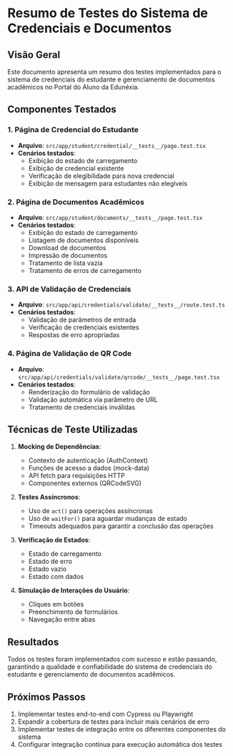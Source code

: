 # Resumo de Testes do Sistema de Credenciais e Documentos

## Visão Geral

Este documento apresenta um resumo dos testes implementados para o sistema de credenciais do estudante e gerenciamento de documentos acadêmicos no Portal do Aluno da Edunéxia.

## Componentes Testados

### 1. Página de Credencial do Estudante
- **Arquivo**: `src/app/student/credential/__tests__/page.test.tsx`
- **Cenários testados**:
  - Exibição do estado de carregamento
  - Exibição de credencial existente
  - Verificação de elegibilidade para nova credencial
  - Exibição de mensagem para estudantes não elegíveis

### 2. Página de Documentos Acadêmicos
- **Arquivo**: `src/app/student/documents/__tests__/page.test.tsx`
- **Cenários testados**:
  - Exibição do estado de carregamento
  - Listagem de documentos disponíveis
  - Download de documentos
  - Impressão de documentos
  - Tratamento de lista vazia
  - Tratamento de erros de carregamento

### 3. API de Validação de Credenciais
- **Arquivo**: `src/app/api/credentials/validate/__tests__/route.test.ts`
- **Cenários testados**:
  - Validação de parâmetros de entrada
  - Verificação de credenciais existentes
  - Respostas de erro apropriadas

### 4. Página de Validação de QR Code
- **Arquivo**: `src/app/api/credentials/validate/qrcode/__tests__/page.test.tsx`
- **Cenários testados**:
  - Renderização do formulário de validação
  - Validação automática via parâmetro de URL
  - Tratamento de credenciais inválidas

## Técnicas de Teste Utilizadas

1. **Mocking de Dependências**:
   - Contexto de autenticação (AuthContext)
   - Funções de acesso a dados (mock-data)
   - API fetch para requisições HTTP
   - Componentes externos (QRCodeSVG)

2. **Testes Assíncronos**:
   - Uso de `act()` para operações assíncronas
   - Uso de `waitFor()` para aguardar mudanças de estado
   - Timeouts adequados para garantir a conclusão das operações

3. **Verificação de Estados**:
   - Estado de carregamento
   - Estado de erro
   - Estado vazio
   - Estado com dados

4. **Simulação de Interações do Usuário**:
   - Cliques em botões
   - Preenchimento de formulários
   - Navegação entre abas

## Resultados

Todos os testes foram implementados com sucesso e estão passando, garantindo a qualidade e confiabilidade do sistema de credenciais do estudante e gerenciamento de documentos acadêmicos.

## Próximos Passos

1. Implementar testes end-to-end com Cypress ou Playwright
2. Expandir a cobertura de testes para incluir mais cenários de erro
3. Implementar testes de integração entre os diferentes componentes do sistema
4. Configurar integração contínua para execução automática dos testes
